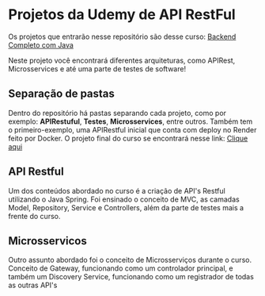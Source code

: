 <h1>Projetos da Udemy de API RestFul</h1>

Os projetos que entrarão nesse repositório são desse curso: <a href="https://www.udemy.com/share/105lyK3@vbC3ZS1FXl5aahG4xKpYXnuJooLtXGkbd0Q-d9Nmm6sjLNEDdE-oDciYSHQnarGKgw==/" target="_blank"> Backend Completo com Java</a>

Neste projeto você encontrará diferentes arquiteturas, como APIRest, Microsservices e até uma parte de testes de software!

<h2>Separação de pastas</h2>

<p>Dentro do repositório há pastas separando cada projeto, como por exemplo: <b>APIRestuful</b>, <b>Testes</b>, <b>Microsservices</b>, entre outros. Também tem o primeiro-exemplo, uma APIRestful inicial que conta com deploy no Render feito por Docker. O projeto final do curso se encontrará nesse link: <a href="#">Clique aqui</a></p>

<h2>API Restful</h2>

<p>Um dos conteúdos abordado no curso é a criação de API's Restful utilizando o Java Spring. Foi ensinado o conceito de MVC, as camadas Model, Repository, Service e Controllers, além da parte de testes mais a frente do curso.</p>

<h2>Microsservicos</h2>

<p>Outro assunto abordado foi o conceito de Microsserviços durante o curso. Conceito de Gateway, funcionando como um controlador principal, e também um Discovery Service, funcionando como um registrador de todas as outras API's</p>

